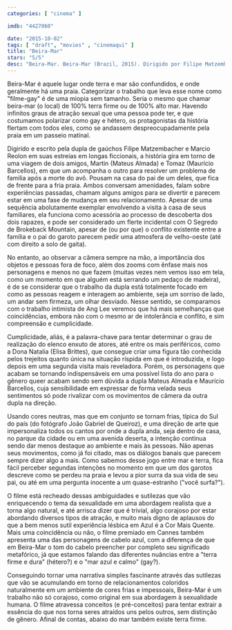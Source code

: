 ```yaml
---
categories: [ "cinema" ]

imdb: "4427060"

date: "2015-10-02"
tags: [ "draft", "movies" , "cinemaqui" ]
title: "Beira-Mar"
stars: "5/5"
desc: "Beira-Mar. Beira-Mar (Brazil, 2015). Dirigido por Filipe Matzembacher, Marcio Reolon. Escrito por Filipe Matzembacher, Marcio Reolon. Com Mateus Almada, Ariel Artur, Maurício Barcellos, Irene Brietzke, Elisa Brittes, Maitê Felistoffa, Francisco Gick, Fernando Hart, Danuta Zaguetto."
---
```

Beira-Mar é aquele lugar onde terra e mar são confundidos, e onde geralmente há uma praia. Categorizar o trabalho que leva esse nome como "filme-gay" é de uma miopia sem tamanho. Seria o mesmo que chamar beira-mar (o local) de 100% terra firme ou de 100% alto mar. Havendo infinitos graus de atração sexual que uma pessoa pode ter, e que costumamos polarizar como gay e hétero, os protagonistas da história flertam com todos eles, como se andassem despreocupadamente pela praia em um passeio matinal.

Digirido e escrito pela dupla de gaúchos Filipe Matzembacher e Marcio Reolon em suas estreias em longas ficcionais, a história gira em torno de uma viagem de dois amigos, Martin (Mateus Almada) e Tomaz (Maurício Barcellos), em que um acompanha o outro para resolver um problema de família após a morte do avô. Pousam na casa do pai de um deles, que fica de frente para a fria praia. Ambos conversam amenidades, falam sobre experiências passadas, chamam alguns amigos para se divertir e parecem estar em uma fase de mudança em seu relacionamento. Apesar de uma sequência abolutamente exemplar envolvendo a visita à casa de seus familiares, ela funciona como acessória ao processo de descoberta dos dois rapazes, e pode ser considerado um flerte incidental com O Segredo de Brokeback Mountain, apesar de (ou por que) o conflito existente entre a família e o pai do garoto parecem pedir uma atmosfera de velho-oeste (até com direito a solo de gaita).

No entanto, ao observar a câmera sempre na mão, a importância dos objetos e pessoas fora de foco, além dos zooms com ênfase mais nos personagens e menos no que fazem (muitas vezes nem vemos isso em tela, como um momento em que alguém está serrando um pedaço de madeira), é de se considerar que o trabalho da dupla está totalmente focado em como as pessoas reagem e interagem ao ambiente, seja um sorriso de lado, um andar sem firmeza, um olhar desviado. Nesse sentido, se comparamos com o trabalho intimista de Ang Lee veremos que há mais semelhanças que coincidências, embora não com o mesmo ar de intolerância e conflito, e sim compreensão e cumplicidade.

Cumplicidade, aliás, é a palavra-chave para tentar determinar o grau de realização do elenco enxuto de atores, até entre os mais periféricos, como a Dona Natalia (Elisa Brittes), que consegue criar uma figura tão conhecida pelos trejeitos quanto única na situação ríspida em que é introduzida, e logo depois em uma segunda visita mais reveladora. Porém, os personagens que acabam se tornando indispensáveis em uma possível lista do ano para o gênero queer acabam sendo sem dúvida a dupla Mateus Almada e Maurício Barcellos, cuja sensibilidade em expressar de forma velada seus sentimentos só pode rivalizar com os movimentos de câmera da outra dupla na direção.

Usando cores neutras, mas que em conjunto se tornam frias, típica do Sul do país (do fotógrafo João Gabriel de Queiroz), e uma direção de arte que impersonaliza todos os cantos por onde a dupla anda, seja dentro de casa, no parque da cidade ou em uma avenida deserta, a intenção continua sendo dar menos destaque ao ambiente e mais às pessoas. Não apenas seus movimentos, como já foi citado, mas os diálogos banais que parecem sempre dizer algo a mais. Como sabemos desse jogo entre mar e terra, fica fácil perceber segundas intenções no momento em que um dos garotos descreve como se perdeu na praia e levou a pior surra da sua vida de seu pai, ou até em uma pergunta inocente a um quase-estranho ("você surfa?").

O filme está recheado dessas ambiguidades e sutilezas que vão enriquecendo o tema da sexualidade em uma abordagem realista que a torna algo natural, e até arrisca dizer que é trivial, algo corajoso por estar abordando diversos tipos de atração, e muito mais digno de aplausos do que a bem menos sutil experiência lésbica em Azul é a Cor Mais Quente. Mais uma coincidência ou não, o filme premiado em Cannes também apresenta uma das personagens de cabelo azul, com a diferença de que em Beira-Mar o tom do cabelo preencher por completo seu significado metafórico, já que estamos falando das diferentes nuâncias entre a "terra firme e dura" (hétero?) e o "mar azul e calmo" (gay?).

Conseguindo tornar uma narrativa simples fascinante através das sutilezas que vão se acumulando em torno de relacionamentos coloridos naturalmente em um ambiente de cores frias e impessoais, Beira-Mar é um trabalho não só corajoso, como original em sua abordagem à sexualidade humana. O filme atravessa conceitos (e pré-conceitos) para tentar extrair a essência do que nos torna seres atraídos uns pelos outros, sem distinção de gênero. Afinal de contas, abaixo do mar também existe terra firme.
